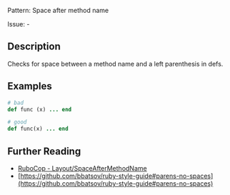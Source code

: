 Pattern: Space after method name

Issue: -

## Description

Checks for space between a method name and a left parenthesis in defs.

## Examples

```ruby
# bad
def func (x) ... end

# good
def func(x) ... end
```

## Further Reading

* [RuboCop - Layout/SpaceAfterMethodName](https://rubocop.readthedocs.io/en/latest/cops_layout/#layoutspaceaftermethodname)
* [https://github.com/bbatsov/ruby-style-guide#parens-no-spaces](https://github.com/bbatsov/ruby-style-guide#parens-no-spaces)
